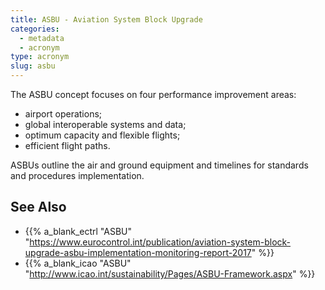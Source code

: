 ```yaml
---
title: ASBU - Aviation System Block Upgrade
categories:
  - metadata
  - acronym
type: acronym
slug: asbu
---
```


The ASBU concept focuses on four performance improvement areas:

* airport operations;
* global interoperable systems and data;
* optimum capacity and flexible flights;
* efficient flight paths.

ASBUs outline the air and ground equipment and timelines for standards and procedures implementation.

## See Also

* {{% a_blank_ectrl "ASBU" "https://www.eurocontrol.int/publication/aviation-system-block-upgrade-asbu-implementation-monitoring-report-2017" %}}
* {{% a_blank_icao "ASBU" "http://www.icao.int/sustainability/Pages/ASBU-Framework.aspx" %}}
